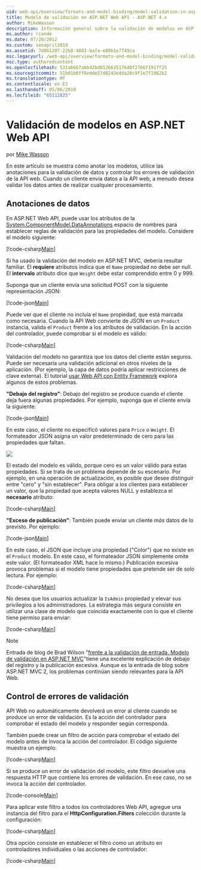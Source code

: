 ```yaml
---
uid: web-api/overview/formats-and-model-binding/model-validation-in-aspnet-web-api
title: Modelo de validación en ASP.NET Web API - ASP.NET 4.x
author: MikeWasson
description: Información general sobre la validación de modelos en ASP.NET Web API para ASP.NET 4.x.
ms.author: riande
ms.date: 07/20/2012
ms.custom: seoapril2019
ms.assetid: 7d061207-22b8-4883-bafa-e89b1e7749ca
msc.legacyurl: /web-api/overview/formats-and-model-binding/model-validation-in-aspnet-web-api
msc.type: authoredcontent
ms.openlocfilehash: 531a66b7ab642bd012663517640f2766f1917f25
ms.sourcegitcommit: 51b01b6ff8edde57d8243e4da28c9f1e7f1962b2
ms.translationtype: MT
ms.contentlocale: es-ES
ms.lasthandoff: 05/06/2019
ms.locfileid: "65112825"
---
```

# <a name="model-validation-in-aspnet-web-api"></a>Validación de modelos en ASP.NET Web API

por [Mike Wasson](https://github.com/MikeWasson)

En este artículo se muestra cómo anotar los modelos, utilice las anotaciones para la validación de datos y controlar los errores de validación de la API web. Cuando un cliente envía datos a la API web, a menudo desea validar los datos antes de realizar cualquier procesamiento. 

## <a name="data-annotations"></a>Anotaciones de datos

En ASP.NET Web API, puede usar los atributos de la [System.ComponentModel.DataAnnotations](/dotnet/api/system.componentmodel.dataannotations) espacio de nombres para establecer reglas de validación para las propiedades del modelo. Considere el modelo siguiente:

[!code-csharp[Main](model-validation-in-aspnet-web-api/samples/sample1.cs)]

Si ha usado la validación del modelo en ASP.NET MVC, debería resultar familiar. El **requiere** atributos indica que el `Name` propiedad no debe ser null. El **intervalo** atributo dice que `Weight` debe estar comprendido entre 0 y 999.

Suponga que un cliente envía una solicitud POST con la siguiente representación JSON:

[!code-json[Main](model-validation-in-aspnet-web-api/samples/sample2.json)]

Puede ver que el cliente no incluía el `Name` propiedad, que está marcada como necesaria. Cuando la API Web convierte de JSON en un `Product` instancia, valida el `Product` frente a los atributos de validación. En la acción del controlador, puede comprobar si el modelo es válido:

[!code-csharp[Main](model-validation-in-aspnet-web-api/samples/sample3.cs)]

Validación del modelo no garantiza que los datos del cliente están seguros. Puede ser necesaria una validación adicional en otros niveles de la aplicación. (Por ejemplo, la capa de datos podría aplicar restricciones de clave externa). El tutorial [usar Web API con Entity Framework](../data/using-web-api-with-entity-framework/part-1.md) explora algunos de estos problemas.

**"Debajo del registro"**: Debajo del registro se produce cuando el cliente deja fuera algunas propiedades. Por ejemplo, suponga que el cliente envía la siguiente:

[!code-json[Main](model-validation-in-aspnet-web-api/samples/sample4.json)]

En este caso, el cliente no especificó valores para `Price` o `Weight`. El formateador JSON asigna un valor predeterminado de cero para las propiedades que faltan.

![](model-validation-in-aspnet-web-api/_static/image1.png)

El estado del modelo es válido, porque cero es un valor válido para estas propiedades. Si se trata de un problema depende de su escenario. Por ejemplo, en una operación de actualización, es posible que desee distinguir entre "cero" y "sin establecer". Para obligar a los clientes para establecer un valor, que la propiedad que acepta valores NULL y establezca el **necesario** atributo:

[!code-csharp[Main](model-validation-in-aspnet-web-api/samples/sample5.cs?highlight=1-2)]

**"Exceso de publicación"**: También puede enviar un cliente *más* datos de lo previsto. Por ejemplo:

[!code-json[Main](model-validation-in-aspnet-web-api/samples/sample6.json)]

En este caso, el JSON que incluye una propiedad ("Color") que no existe en el `Product` modelo. En este caso, el formateador JSON simplemente omite este valor. (El formateador XML hace lo mismo.) Publicación excesiva provoca problemas si el modelo tiene propiedades que pretende ser de solo lectura. Por ejemplo:

[!code-csharp[Main](model-validation-in-aspnet-web-api/samples/sample7.cs)]

No desea que los usuarios actualizar la `IsAdmin` propiedad y elevar sus privilegios a los administradores. La estrategia más segura consiste en utilizar una clase de modelo que coincida exactamente con lo que el cliente tiene permiso para enviar:

[!code-csharp[Main](model-validation-in-aspnet-web-api/samples/sample8.cs)]

> [!NOTE]
> Entrada de blog de Brad Wilson "[frente a la validación de entrada. Modelo de validación en ASP.NET MVC](http://bradwilson.typepad.com/blog/2010/01/input-validation-vs-model-validation-in-aspnet-mvc.html)"tiene una excelente explicación de debajo del registro y la publicación excesiva. Aunque es la entrada de blog sobre ASP.NET MVC 2, los problemas continúan siendo relevantes para la API Web.

## <a name="handling-validation-errors"></a>Control de errores de validación

API Web no automáticamente devolverá un error al cliente cuando se produce un error de validación. Es la acción del controlador para comprobar el estado del modelo y responder según corresponda.

También puede crear un filtro de acción para comprobar el estado del modelo antes de invoca la acción del controlador. El código siguiente muestra un ejemplo:

[!code-csharp[Main](model-validation-in-aspnet-web-api/samples/sample9.cs)]

Si se produce un error de validación del modelo, este filtro devuelve una respuesta HTTP que contiene los errores de validación. En ese caso, no se invoca la acción del controlador.

[!code-console[Main](model-validation-in-aspnet-web-api/samples/sample10.cmd)]

Para aplicar este filtro a todos los controladores Web API, agregue una instancia del filtro para el **HttpConfiguration.Filters** colección durante la configuración:

[!code-csharp[Main](model-validation-in-aspnet-web-api/samples/sample11.cs)]

Otra opción consiste en establecer el filtro como un atributo en controladores individuales o las acciones de controlador:

[!code-csharp[Main](model-validation-in-aspnet-web-api/samples/sample12.cs)]
